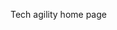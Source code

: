 <!-- ---
layout: default
title: Technical agility
nav_order: 3
has_children: 2
permalink: /docs/tech-agility
--- -->


Tech agility home page
